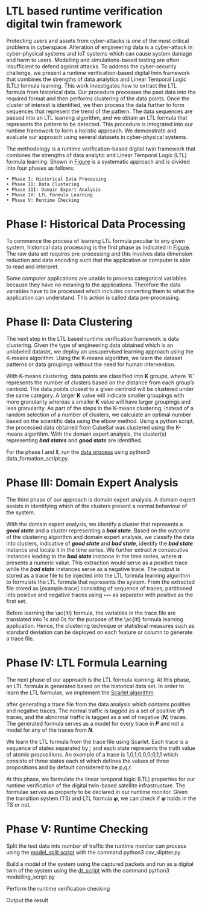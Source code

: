 # LTL based runtime verification digital twin framework

Protecting users and assets from cyber-attacks is one of the most critical problems in cyberspace. Alteration of engineering data is a cyber-attack in cyber-physical systems and IoT systems which can cause system damage and harm to users. Modelling and simulations-based testing are often insufficient to defend against attacks. To address the cyber-security challenge, we present a runtime verification-based digital twin framework that combines the strengths of data analytics and Linear Temporal Logic (LTL) formula learning. This work investigates how to extract the LTL formula from historical data. Our procedure processes the past data into the required format and then performs clustering of the data points. Once the cluster of interest is identified, we then process the data further to form sequences that represent the trend of the pattern. The data sequences are passed into an LTL learning algorithm, and we obtain an LTL formula that represents the pattern to be detected. This procedure is integrated into our runtime framework to form a holistic approach. We demonstrate and evaluate our approach using several datasets in cyber-physical systems. 

The methodology is a runtime verification-based digital twin framework that combines the strengths of data analytic and Linear Temporal Logic (LTL) formula learning. Shown in [Figure](https://github.com/deejay2206/LTL-based-Runtime-Verification/blob/50d58144d8dca8200a94dc24af4c33637fae3b5b/Architecture.png) is a systematic approach and is divided into four phases as follows:
```
• Phase I: Historical Data Processing
• Phase II: Data Clustering
• Phase III: Domain Expert Analysis
• Phase IV: LTL Formula Learning
• Phase V: Runtime Checking
```
# Phase I: Historical Data Processing
To commence the process of learning LTL formula peculiar to any given system, historical data processing is the first phase as indicated in [Figure](https://github.com/deejay2206/LTL-based-Runtime-Verification/blob/50d58144d8dca8200a94dc24af4c33637fae3b5b/Architecture.png). The raw data set requires pre-processing and this involves data dimension reduction and data encoding such that the application or computer is able to read and interpret.

Some computer applications are unable to process categorical variables because they have no meaning to the applications. Therefore the data variables have to be processed which includes converting them to what the application can understand. This action is called data pre-processing.

# Phase II: Data Clustering
The next step in the LTL based runtime verification framework is data clustering. Given the type of engineering data obtained which is an unlabeled dataset, we deploy an unsupervised learning approach using the K-means algorithm. Using the K-means algorithm, we learn the dataset patterns or data groupings without the need for human intervention.

With K-means clustering, data points are classified into **K** groups, where `K' represents the number of clusters based on the distance from each group’s centroid. The data points closest to a given centroid will be clustered under the same category. A larger **K** value will indicate smaller groupings with more granularity whereas a smaller **K** value will have larger groupings and less granularity. As part of the steps in the K-means clustering, instead of a random selection of a number of clusters, we calculate an optimal number based on the scientific data using the elbow method. Using a python script, the processed data obtained from CubeSat was clustered using the K-means algorithm. With the domain expert analysis, the cluster(s) representing ***bad states*** and ***good state*** are identified. 

For the phase I and II, run the [data process](https://github.com/deejay2206/LTL-based-Runtime-Verification/blob/62a259a06c95fb984c83cbf771bbdf95e433e02c/data_formation_script) using python3 data_formation_script.py.

# Phase III: Domain Expert Analysis
The third phase of our approach is domain expert analysis. A domain expert assists in identifying which of the clusters present a normal behaviour of the system. 

With the domain expert analysis, we identify a cluster that represents a ***good state*** and a cluster representing a ***bad state***. Based on the outcome of the clustering algorithm and domain expert analysis, we classify the data into clusters, indicative of ***good state*** and ***bad state***, identify the ***bad state*** instance and locate it in the time series. We further extract ***n*** consecutive instances leading to the ***bad state*** instance in the time series, where ***n*** presents a numeric value. This extraction would serve as a positive trace while the ***bad state*** instances serve as a negative trace. The output is stored as a trace file to be injected into the LTL formula learning algorithm to formulate the LTL formula that represents the system. From the extracted file stored as [example.trace] consisting of sequence of traces, partitioned into positive and negative traces using ***---*** as separator with positive as the first set.

Before learning the \ac{ltl} formula, the variables in the trace file are translated into 1s and 0s for the purpose of the \ac{ltl} formula learning application. Hence, the clustering technique or statistical measures such as standard deviation can be deployed on each feature or column to generate a trace file.

# Phase IV: LTL Formula Learning
The next phase of our approach is the LTL formula learning. At this phase, an LTL formula is generated based on the historical data set. In order to learn the LTL formulae, we implement the [Scarlet algorithm](https://github.com/rajarshi008/Scarlet). 

after generating a trace file from the data analysis which contains positive and negative traces. The normal traffic is tagged as a set of positive (***P***) traces, and the abnormal traffic is tagged as a set of negative (***N***) traces. The generated formula serves as a model for every trace in ***P*** and not a model for any of the traces from ***N***.

We learn the LTL formula from the trace file using Scarlet. Each trace is a sequence of states separated by ***;*** and each state represents the truth value of atomic propositions. An example of a trace is 1,0,1;0,0,0;0,1,1 which consists of three states each of which defines the values of three propositions and by default considered to be p,q,r. 

At this phase, we formulate the linear temporal logic (LTL) properties for our runtime verification of the digital twin-based satellite infrastructure. The formulae serves as property to be declared in our runtime monitor. Given the transition system (TS) and LTL formula ***φ***, we can check if ***φ*** holds in the TS or not. 

# Phase V: Runtime Checking

Split the test data into number of traffic the runtime monitor can process using the [model_split script](https://github.com/deejay2206/LTL-based-Runtime-Verification/blob/9a80124614f53e24baaa902305ca248aabdb9e77/csv_sliptter.py) with the command python3 csv_sliptter.py

Build a model of the system using the captured packets and run as a digital twin of the system using the [dt_script](https://github.com/deejay2206/LTL-based-Runtime-Verification/blob/77e0b32193ebe481d06fe9432f4b8f8005246b03/modelling_script.py) with the command python3 modelling_script.py

Perform the runtime verification checking

Output the result 
